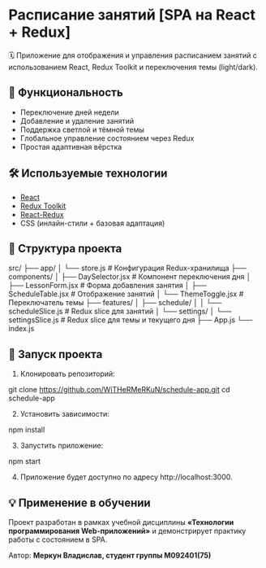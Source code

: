 # Расписание занятий [SPA на React + Redux]

🗓️ Приложение для отображения и управления расписанием занятий с использованием React, Redux Toolkit и переключения темы (light/dark).

## 📌 Функциональность

- Переключение дней недели
- Добавление и удаление занятий
- Поддержка светлой и тёмной темы
- Глобальное управление состоянием через Redux
- Простая адаптивная вёрстка

## 🛠️ Используемые технологии

- [React](https://reactjs.org/)
- [Redux Toolkit](https://redux-toolkit.js.org/)
- [React-Redux](https://react-redux.js.org/)
- CSS (инлайн-стили + базовая адаптация)

## 📂 Структура проекта

src/
├── app/
│   └── store.js                # Конфигурация Redux-хранилища
├── components/
│   ├── DaySelector.jsx         # Компонент переключения дня
│   ├── LessonForm.jsx          # Форма добавления занятия
│   ├── ScheduleTable.jsx       # Отображение занятий
│   └── ThemeToggle.jsx         # Переключатель темы
├── features/
│   ├── schedule/
│   │   └── scheduleSlice.js    # Redux slice для занятий
│   └── settings/
│       └── settingsSlice.js    # Redux slice для темы и текущего дня
├── App.js
└── index.js

## 🚀 Запуск проекта

1. Клонировать репозиторий:

git clone https://github.com/WiTHeRMeRKuN/schedule-app.git
cd schedule-app

2. Установить зависимости:

npm install

3. Запустить приложение:

npm start

4. Приложение будет доступно по адресу http://localhost:3000.

## 💡 Применение в обучении

Проект разработан в рамках учебной дисциплины **«Технологии программирования Web-приложений»** и демонстрирует практику работы с состоянием в SPA.

Автор: **Меркун Владислав, студент группы M092401(75)**